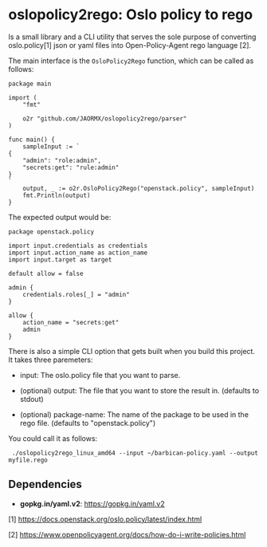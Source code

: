 oslopolicy2rego: Oslo policy to rego
====================================

Is a small library and a CLI utility that serves the sole purpose of
converting oslo.policy[1] json or yaml files into Open-Policy-Agent rego
language [2].

The main interface is the `OsloPolicy2Rego` function, which can be called as
follows:

```
package main

import (
	"fmt"

	o2r "github.com/JAORMX/oslopolicy2rego/parser"
)

func main() {
	sampleInput := `
{
	"admin": "role:admin",
	"secrets:get": "rule:admin"
}
`
	output, _ := o2r.OsloPolicy2Rego("openstack.policy", sampleInput)
	fmt.Println(output)
}
```

The expected output would be:

```
package openstack.policy

import input.credentials as credentials
import input.action_name as action_name
import input.target as target

default allow = false

admin {
    credentials.roles[_] = "admin"
}

allow {
    action_name = "secrets:get"
    admin
}
```

There is also a simple CLI option that gets built when you build this project.
It takes three paremeters:

* input: The oslo.policy file that you want to parse.

* (optional) output: The file that you want to store the result in. (defaults
  to stdout)

* (optional) package-name: The name of the package to be used in the rego file.
  (defaults to "openstack.policy")

You could call it as follows:
```
 ./oslopolicy2rego_linux_amd64 --input ~/barbican-policy.yaml --output myfile.rego
```

Dependencies
------------

- **gopkg.in/yaml.v2**: https://gopkg.in/yaml.v2


[1] https://docs.openstack.org/oslo.policy/latest/index.html

[2] https://www.openpolicyagent.org/docs/how-do-i-write-policies.html
